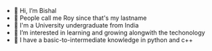 - 👋 Hi, I’m Bishal
- 💞 People call me Roy since that's my lastname
- 👻 I'm a University undergraduate from India
- 👀 I’m interested in learning and growing alongwith the techonology
- 🌱 I have a basic-to-intermediate knowledge in python and c++

<!---
ronnie8789/ronnie8789 is a ✨ special ✨ repository because its `README.md` (this file) appears on your GitHub profile.
You can click the Preview link to take a look at your changes.
--->
